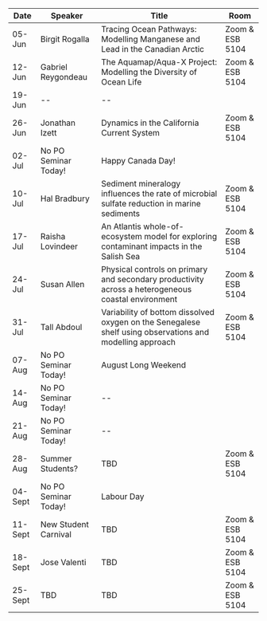 Date  |  Speaker                                            |  Title                                                                                                |  Room
---------|-----------------------------------------------------|---------------------------------------------------------------------------------------------------------------------|------
05-Jun   | Birgit Rogalla | Tracing Ocean Pathways: Modelling Manganese and Lead in the Canadian Arctic |  Zoom & ESB 5104
12-Jun   | Gabriel Reygondeau | The Aquamap/Aqua-X Project: Modelling the Diversity of Ocean Life | Zoom & ESB 5104
19-Jun   | -- | -- | 
26-Jun   | Jonathan Izett | Dynamics in the California Current System |  Zoom & ESB 5104
02-Jul   | No PO Seminar Today! |  Happy Canada Day! | 
10-Jul   | Hal Bradbury | Sediment mineralogy influences the rate of microbial sulfate reduction in marine sediments | Zoom & ESB 5104
17-Jul  | Raisha Lovindeer | An Atlantis whole-of-ecosystem model for exploring contaminant impacts in the Salish Sea  |  Zoom & ESB 5104
24-Jul   | Susan Allen| Physical controls on primary and secondary productivity across a heterogeneous coastal environment | Zoom & ESB 5104
31-Jul  | Tall Abdoul | Variability of bottom dissolved oxygen on the Senegalese shelf using observations and modelling approach | Zoom & ESB 5104
07-Aug   | No PO Seminar Today! | August Long Weekend |
14-Aug   | No PO Seminar Today! | -- | 
21-Aug  | No PO Seminar Today! | -- | 
28-Aug   | Summer Students? | TBD |  Zoom & ESB 5104
04-Sept   | No PO Seminar Today! | Labour Day | 
11-Sept  | New Student Carnival | TBD | Zoom & ESB 5104
18-Sept  | Jose Valenti | TBD | Zoom & ESB 5104
25-Sept  | TBD | TBD | Zoom & ESB 5104
